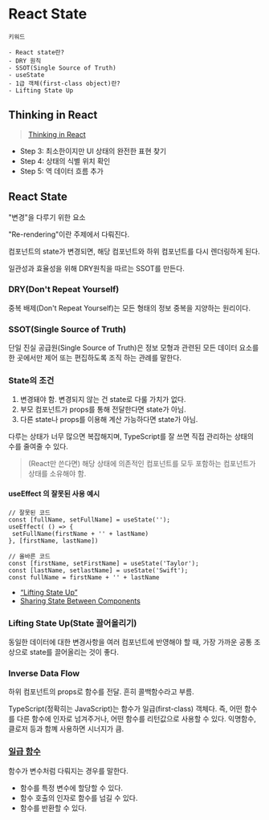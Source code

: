 # React State

``` text
키워드

- React state란?
- DRY 원칙
- SSOT(Single Source of Truth)
- useState
- 1급 객체(first-class object)란?
- Lifting State Up
```

## Thinking in React

> [Thinking in React](https://beta.reactjs.org/learn/thinking-in-react)

- Step 3: 최소한이지만 UI 상태의 완전한 표현 찾기
- Step 4: 상태의 식별 위치 확인
- Step 5: 역 데이터 흐름 추가

## React State

"변경"을 다루기 위한 요소

"Re-rendering"이란 주제에서 다뤄진다.

컴포넌트의 state가 변경되면, 해당 컴포넌트와 하위 컴포넌트를 다시 렌더링하게 된다.

일관성과 효율성을 위해 DRY원칙을 따르는 SSOT를 만든다.

### DRY(Don't Repeat Yourself)

중복 배제(Don't Repeat Yourself)는 모든 형태의 정보 중복을 지양하는 원리이다.

### SSOT(Single Source of Truth)

단일 진실 공급원(Single Source of Truth)은 정보 모형과 관련된 모든 데이터 요소를 한 곳에서만 제어 또는 편집하도록 조직 하는 관례를 말한다.

### State의 조건

1. 변경돼야 함. 변경되지 않는 건 state로 다룰 가치가 없다.
2. 부모 컴포넌트가 props를 통해 전달한다면 state가 아님.
3. 다른 state나 props를 이용해 계산 가능하다면 state가 아님.

다루는 상태가 너무 많으면 복잡해지며, TypeScript를 잘 쓰면 직접 관리하는 상태의 수를 줄여줄 수 있다.

> (React만 쓴다면) 해당 상태에 의존적인 컴포넌트를 모두 포함하는 컴포넌트가 상태를 소유해야 함.

#### useEffect 의 잘못된 사용 예시

```tsx
// 잘못된 코드
const [fullName, setFullName] = useState('');
useEffect( () => {
 setFullName(firstName + '' + lastName)
}, [firstName, lastName])
```

```tsx
// 올바른 코드
const [firstName, setFirstName] = useState('Taylor');
const [lastName, setlastName] = useState('Swift');
const fullName = firstName + '' + lastName
```

- [“Lifting State Up”](https://ko.reactjs.org/docs/lifting-state-up.html)
- [Sharing State Between Components](https://beta.reactjs.org/learn/sharing-state-between-components)

### Lifting State Up(State 끌어올리기)

동일한 데이터에 대한 변경사항을 여러 컴포넌트에 반영해야 할 때, 가장 가까운 공통 조상으로 state를 끌어올리는 것이 좋다.

### Inverse Data Flow

하위 컴포넌트의 props로 함수를 전달. 흔히 콜백함수라고 부름.

TypeScript(정확히는 JavaScript)는 함수가 일급(first-class) 객체다.
즉, 어떤 함수를 다른 함수에 인자로 넘겨주거나, 어떤 함수를 리턴값으로 사용할 수 있다. 익명함수, 클로저 등과 함꼐 사용하면 시너지가 큼.

### [일급 함수](https://developer.mozilla.org/ko/docs/Glossary/First-class_Function)

함수가 변수처럼 다뤄지는 경우를 말한다.

- 함수를 특정 변수에 할당할 수 있다.
- 함수 호출의 인자로 함수를 넘길 수 있다.
- 함수를 반환할 수 있다.

